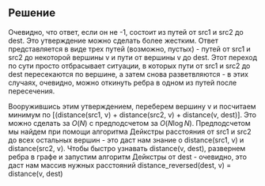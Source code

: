 ## Решение
Очевидно, что ответ, если он не -1, состоит из путей от src1 и src2 до dest. Это утверждение можно сделать более жестким. Ответ представляется в виде трех путей (возможно, пустых) - путей от src1 и src2 до некоторой вершины v и пути от вершины v до dest. Этот переход по сути просто отбрасывает ситуации, в которых пути от src1 и src2 до dest пересекаются по вершине, а затем снова разветвляются - в этих случаях, очевидно, можно откинуть ребра в одном из путей после пересечения.

Вооружившись этим утверждением, переберем вершину v и посчитаем минимум по [(distance(src1, v) + distance(src2, v) + distance(v, dest)]. Это можно сделать за $O(N)$ с предподсчетом за $O(N \log N)$. Предподсчетом мы найдем при помощи алгоритма Дейкстры расстояния от src1 и src2 до всех остальных вершин - это даст нам знание о distance(src1, v) и distance(src2, v). Чтобы быстро узнавать distance(v, dest), развернем ребра в графе и запустим алгоритм Дейкстры от dest - очевидно, это даст нам массив нужных расстояний distance_reversed(dest, v) = distance(v, dest)